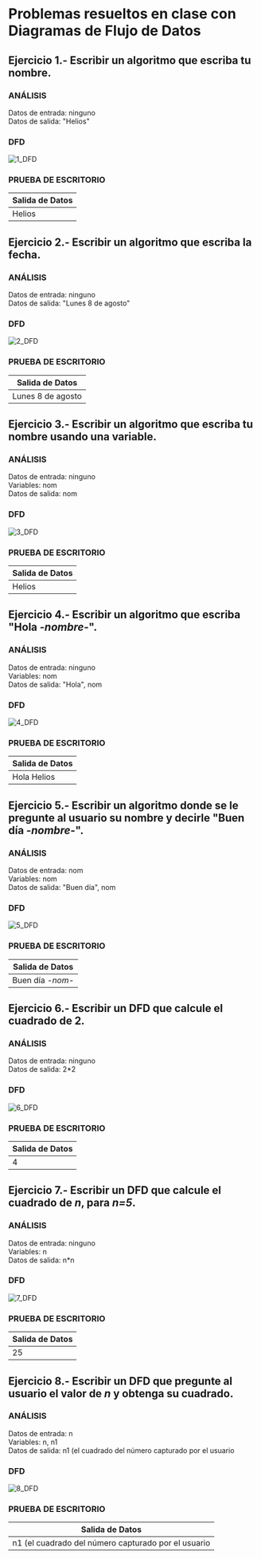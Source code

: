 
# Problemas resueltos en clase con Diagramas de Flujo de Datos
## Ejercicio 1.- Escribir un algoritmo que escriba tu nombre.
### ANÁLISIS
Datos de entrada: ninguno\
Datos de salida: "Helios"
### DFD
![1_DFD](https://user-images.githubusercontent.com/113320901/190879911-ee710743-ffdb-4c81-8faa-babe677abc52.png)
### PRUEBA DE ESCRITORIO
| Salida de Datos|
| ----------- |
| Helios |


## Ejercicio 2.- Escribir un algoritmo que escriba la fecha.
### ANÁLISIS
Datos de entrada: ninguno\
Datos de salida: "Lunes 8 de agosto"
### DFD
![2_DFD](https://user-images.githubusercontent.com/113320901/190880050-96009799-c18b-45d6-816f-f9f8cf764f61.png)
### PRUEBA DE ESCRITORIO
| Salida de Datos|
| ----------- |
| Lunes 8 de agosto |


## Ejercicio 3.- Escribir un algoritmo que escriba tu nombre usando una variable.
### ANÁLISIS
Datos de entrada: ninguno\
Variables: nom\
Datos de salida: nom
### DFD
![3_DFD](https://user-images.githubusercontent.com/113320901/190880248-1a5b3def-1eff-4f84-ac5d-87a8019e5077.png)
### PRUEBA DE ESCRITORIO
| Salida de Datos|
| ----------- |
| Helios |


## Ejercicio 4.- Escribir un algoritmo que escriba "Hola *-nombre-*".
### ANÁLISIS
Datos de entrada: ninguno\
Variables: nom\
Datos de salida: "Hola", nom
### DFD
![4_DFD](https://user-images.githubusercontent.com/113320901/190880334-f1b03449-5166-4da9-ac47-3259f9ccf5ad.png)
### PRUEBA DE ESCRITORIO
| Salida de Datos|
| ----------- |
| Hola Helios |
  
  
## Ejercicio 5.- Escribir un algoritmo donde se le pregunte al usuario su nombre y decirle "Buen día *-nombre-*".
### ANÁLISIS
Datos de entrada: nom\
Variables: nom\
Datos de salida: "Buen día", nom
### DFD
![5_DFD](https://user-images.githubusercontent.com/113320901/190880423-5e0bc63a-1b86-4175-a8ea-c0b294708437.png)
### PRUEBA DE ESCRITORIO
| Salida de Datos|
| ----------- |
| Buen día *-nom-* |
 

## Ejercicio 6.- Escribir un DFD que calcule el cuadrado de 2.
### ANÁLISIS
Datos de entrada: ninguno\
Datos de salida: 2*2
### DFD
![6_DFD](https://user-images.githubusercontent.com/113320901/190881056-0b30616d-023a-4dfb-8bca-2aba18496c8b.png)
### PRUEBA DE ESCRITORIO
| Salida de Datos|
| ----------- |
| 4 |


## Ejercicio 7.- Escribir un DFD que calcule el cuadrado de *n*, para *n=5*.
### ANÁLISIS
Datos de entrada: ninguno\
Variables: n\
Datos de salida: n*n
### DFD
![7_DFD](https://user-images.githubusercontent.com/113320901/190881132-8895d18b-17f6-4d1d-b7d9-7c72eea98637.png)
### PRUEBA DE ESCRITORIO
| Salida de Datos|
| ----------- |
| 25 |


## Ejercicio 8.- Escribir un DFD que pregunte al usuario el valor de *n* y obtenga su cuadrado.
### ANÁLISIS
Datos de entrada: n\
Variables: n, n1\
Datos de salida: n1 (el cuadrado del número capturado por el usuario
### DFD
![8_DFD](https://user-images.githubusercontent.com/113320901/190881383-bb9a2956-aeb4-4110-b9e7-7b2df35ae83a.png)
### PRUEBA DE ESCRITORIO
| Salida de Datos|
| ----------- |
| n1 (el cuadrado del número capturado por el usuario |
